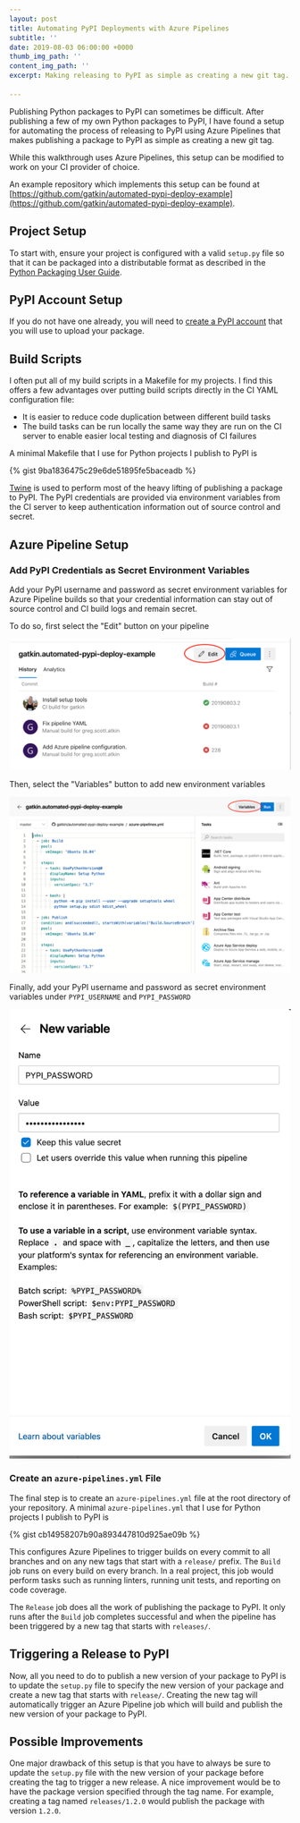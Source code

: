 ```yaml
---
layout: post
title: Automating PyPI Deployments with Azure Pipelines
subtitle: ''
date: 2019-08-03 06:00:00 +0000
thumb_img_path: ''
content_img_path: ''
excerpt: Making releasing to PyPI as simple as creating a new git tag.

---
```


Publishing Python packages to PyPI can sometimes be difficult. After publishing a few of my own Python packages to PyPI, I have found a setup for automating the process of releasing to PyPI using Azure Pipelines that makes publishing a package to PyPI as simple as creating a new git tag.

While this walkthrough uses Azure Pipelines, this setup can be modified to work on your CI provider of choice.

An example repository which implements this setup can be found at [https://github.com/gatkin/automated-pypi-deploy-example](https://github.com/gatkin/automated-pypi-deploy-example).

## Project Setup

To start with, ensure your project is configured with a valid `setup.py` file so that it can be packaged into a distributable format as described in the [Python Packaging User Guide](https://packaging.python.org/tutorials/packaging-projects/).

## PyPI Account Setup

If you do not have one already, you will need to [create a PyPI account](https://pypi.org/account/register/) that you will use to upload your package.

## Build Scripts

I often put all of my build scripts in a Makefile for my projects. I find this offers a few advantages over putting build scripts directly in the CI YAML configuration file:

- It is easier to reduce code duplication between different build tasks
- The build tasks can be run locally the same way they are run on the CI server to enable easier local testing and diagnosis of CI failures

A minimal Makefile that I use for Python projects I publish to PyPI is

{% gist 9ba1836475c29e6de51895fe5baceadb %}

[Twine](https://twine.readthedocs.io/en/latest/) is used to perform most of the heavy lifting of publishing a package to PyPI. The PyPI credentials are provided via environment variables from the CI server to keep authentication information out of source control and secret.

## Azure Pipeline Setup

### Add PyPI Credentials as Secret Environment Variables

Add your PyPI username and password as secret environment variables for Azure Pipeline builds so that your credential information can stay out of source control and CI build logs and remain secret.

To do so, first select the "Edit" button on your pipeline

![](/images/automating-pypi-deployments/EditPipeline.png)

Then, select the "Variables" button to add new environment variables

![](/images/automating-pypi-deployments/EditVariables.png)

Finally, add your PyPI username and password as secret environment variables under `PYPI_USERNAME` and `PYPI_PASSWORD`

![](/images/automating-pypi-deployments/AddVariable.png)


### Create an `azure-pipelines.yml` File

The final step is to create an `azure-pipelines.yml` file at the root directory of your repository. A minimal `azure-pipelines.yml` that I use for Python projects I publish to PyPI is

{% gist cb14958207b90a893447810d925ae09b %}

This configures Azure Pipelines to trigger builds on every commit to all branches and on any new tags that start with a `release/` prefix. The `Build` job runs on every build on every branch. In a real project, this job would perform tasks such as running linters, running unit tests, and reporting on code coverage.

The `Release` job does all the work of publishing the package to PyPI. It only runs after the `Build` job completes successful and when the pipeline has been triggered by a new tag that starts with `releases/`.

## Triggering a Release to PyPI

Now, all you need to do to publish a new version of your package to PyPI is to update the `setup.py` file to specify the new version of your package and create a new tag that starts with `release/`. Creating the new tag will automatically trigger an Azure Pipeline job which will build and publish the new version of your package to PyPI.

## Possible Improvements

One major drawback of this setup is that you have to always be sure to update the `setup.py` file with the new version of your package before creating the tag to trigger a new release. A nice improvement would be to have the package version specified through the tag name. For example, creating a tag named `releases/1.2.0` would publish the package with version `1.2.0`.
